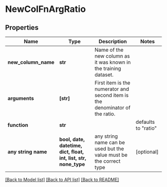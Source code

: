 # NewColFnArgRatio


## Properties
Name | Type | Description | Notes
------------ | ------------- | ------------- | -------------
**new_column_name** | **str** | Name of the new column as it was known in the training dataset. | 
**arguments** | **[str]** | First item is the numerator and second item is the denominator of the ratio. | 
**function** | **str** |  | defaults to "ratio"
**any string name** | **bool, date, datetime, dict, float, int, list, str, none_type** | any string name can be used but the value must be the correct type | [optional]

[[Back to Model list]](../README.md#documentation-for-models) [[Back to API list]](../README.md#documentation-for-api-endpoints) [[Back to README]](../README.md)


